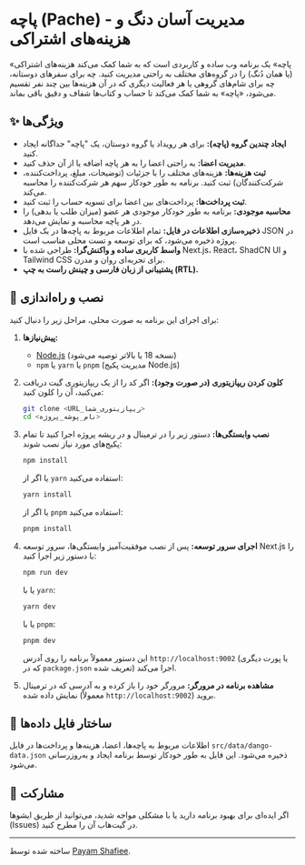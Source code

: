 
# پاچه (Pache) - مدیریت آسان دنگ و هزینه‌های اشتراکی

«پاچه» یک برنامه وب ساده و کاربردی است که به شما کمک می‌کند هزینه‌های اشتراکی (یا همان دُنگ) را در گروه‌های مختلف به راحتی مدیریت کنید. چه برای سفرهای دوستانه، چه برای شام‌های گروهی یا هر فعالیت دیگری که در آن هزینه‌ها بین چند نفر تقسیم می‌شود، «پاچه» به شما کمک می‌کند تا حساب و کتاب‌ها شفاف و دقیق باقی بماند.

## ✨ ویژگی‌ها

*   **ایجاد چندین گروه (پاچه):** برای هر رویداد یا گروه دوستان، یک "پاچه" جداگانه ایجاد کنید.
*   **مدیریت اعضا:** به راحتی اعضا را به هر پاچه اضافه یا از آن حذف کنید.
*   **ثبت هزینه‌ها:** هزینه‌های مختلف را با جزئیات (توضیحات، مبلغ، پرداخت‌کننده، شرکت‌کنندگان) ثبت کنید. برنامه به طور خودکار سهم هر شرکت‌کننده را محاسبه می‌کند.
*   **ثبت پرداخت‌ها:** پرداخت‌های بین اعضا برای تسویه حساب را ثبت کنید.
*   **محاسبه موجودی:** برنامه به طور خودکار موجودی هر عضو (میزان طلب یا بدهی) را در هر پاچه محاسبه و نمایش می‌دهد.
*   **ذخیره‌سازی اطلاعات در فایل:** تمام اطلاعات مربوط به پاچه‌ها در یک فایل JSON در پروژه ذخیره می‌شود، که برای توسعه و تست محلی مناسب است.
*   **واسط کاربری ساده و واکنش‌گرا:** طراحی شده با Next.js، React، ShadCN UI و Tailwind CSS برای تجربه‌ای روان و مدرن.
*   **پشتیبانی از زبان فارسی و چینش راست به چپ (RTL).**

## 🚀 نصب و راه‌اندازی

برای اجرای این برنامه به صورت محلی، مراحل زیر را دنبال کنید:

1.  **پیش‌نیازها:**
    *   [Node.js](https://nodejs.org/) (نسخه 18 یا بالاتر توصیه می‌شود)
    *   `npm` یا `yarn` یا `pnpm` (مدیریت پکیج Node.js)

2.  **کلون کردن ریپازیتوری (در صورت وجود):**
    اگر کد را از یک ریپازیتوری گیت دریافت می‌کنید، آن را کلون کنید:
    ```bash
    git clone <URL_ریپازیتوری_شما>
    cd <نام_پوشه_پروژه>
    ```

3.  **نصب وابستگی‌ها:**
    دستور زیر را در ترمینال و در ریشه پروژه اجرا کنید تا تمام پکیج‌های مورد نیاز نصب شوند:
    ```bash
    npm install
    ```
    یا اگر از `yarn` استفاده می‌کنید:
    ```bash
    yarn install
    ```
    یا اگر از `pnpm` استفاده می‌کنید:
    ```bash
    pnpm install
    ```

4.  **اجرای سرور توسعه:**
    پس از نصب موفقیت‌آمیز وابستگی‌ها، سرور توسعه Next.js را با دستور زیر اجرا کنید:
    ```bash
    npm run dev
    ```
    یا با `yarn`:
    ```bash
    yarn dev
    ```
    یا با `pnpm`:
    ```bash
    pnpm dev
    ```
    این دستور معمولاً برنامه را روی آدرس `http://localhost:9002` (یا پورت دیگری که در `package.json` تعریف شده) اجرا می‌کند.

5.  **مشاهده برنامه در مرورگر:**
    مرورگر خود را باز کرده و به آدرسی که در ترمینال نمایش داده شده (معمولاً `http://localhost:9002`) بروید.

## 📁 ساختار فایل داده‌ها

اطلاعات مربوط به پاچه‌ها، اعضا، هزینه‌ها و پرداخت‌ها در فایل `src/data/dango-data.json` ذخیره می‌شود. این فایل به طور خودکار توسط برنامه ایجاد و به‌روزرسانی می‌شود.

## 🤝 مشارکت

اگر ایده‌ای برای بهبود برنامه دارید یا با مشکلی مواجه شدید، می‌توانید از طریق ایشوها (Issues) در گیت‌هاب آن را مطرح کنید.

---

ساخته شده توسط [Payam Shafiee](https://github.com/payam-shg).
